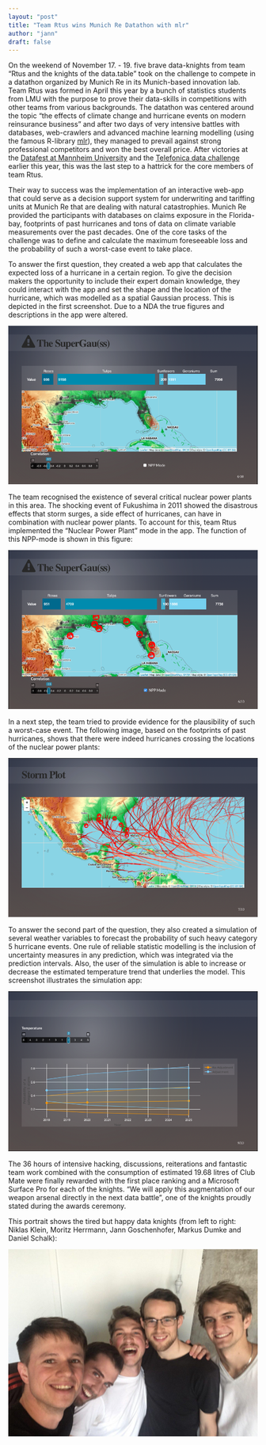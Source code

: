 ```yaml
---
layout: "post"
title: "Team Rtus wins Munich Re Datathon with mlr"
author: "jann"
draft: false
---
```


On the weekend of November 17. - 19. five brave data-knights from team “Rtus and the knights of the data.table” took on the challenge to compete in a datathon organized by Munich Re in its Munich-based innovation lab. Team Rtus was formed in April this year by a bunch of statistics students from LMU with the purpose to prove their data-skills in competitions with other teams from various backgrounds. The datathon was centered around the topic “the effects of climate change and hurricane events on modern reinsurance business” and after two days of very intensive battles with databases, web-crawlers and advanced machine learning modelling (using the famous R-library [mlr](https://mlr-org.github.io/mlr/)), they managed to prevail against strong professional competitors and won the best overall price. After victories at the [Datafest at Mannheim University](https://hiwissml.github.io/datafest2017.github.io/) and the [Telefonica data challenge](https://www.tefdatachallenge.com/) earlier this year, this was the last step to a hattrick for the core members of team Rtus.

<!--more-->

Their way to success was the implementation of an interactive web-app that could serve as a decision support system for underwriting and tariffing units at Munich Re that are dealing with natural catastrophies. Munich Re provided the participants with databases on claims exposure in the Florida-bay, footprints of past hurricanes and tons of data on climate variable measurements over the past decades. One of the core tasks of the challenge was to define and calculate the maximum foreseeable loss and the probability of such a worst-case event to take place.

To answer the first question, they created a web app that calculates the expected loss of a hurricane in a certain region. To give the decision makers the opportunity to include their expert domain knowledge, they could interact with the app and set the shape and the location of the hurricane, which was modelled as a spatial Gaussian process. This is depicted in the first screenshot. Due to a NDA the true figures and descriptions in the app were altered.

![Super Gauss App in normal mode.](../images/2017-12-14-Team-Rtus-wins-MunichRe-Datathon/max_nonpp.png)


The team recognised the existence of several critical nuclear power plants in this area. The shocking event of Fukushima in 2011 showed the disastrous effects that storm surges, a side effect of hurricanes, can have in combination with nuclear power plants. To account for this, team Rtus implemented the “Nuclear Power Plant” mode in the app. The function of this NPP-mode is shown in this figure:

![Super Gauss App in Nuclear Power Plant mode.](../images/2017-12-14-Team-Rtus-wins-MunichRe-Datathon/max_npp.png)


In a next step, the team tried to provide evidence for the plausibility of such a worst-case event. The following image, based on the footprints of past hurricanes, shows that there were indeed hurricanes crossing the locations of the nuclear power plants:

![Storm plot to proove plausibility of the worst case.](../images/2017-12-14-Team-Rtus-wins-MunichRe-Datathon/storm.png)

To answer the second part of the question, they also created a simulation of several weather variables to forecast the probability of such heavy category 5 hurricane events. One rule of reliable statistic modelling is the inclusion of uncertainty measures in any prediction, which was integrated via the prediction intervals. Also, the user of the simulation is able to increase or decrease the estimated temperature trend that underlies the model. This screenshot illustrates the simulation app:

![Simulation of probability of heavy hurricanes to occur.](../images/2017-12-14-Team-Rtus-wins-MunichRe-Datathon/sim.png)



The 36 hours of intensive hacking, discussions, reiterations and fantastic team work combined with the consumption of estimated 19.68 litres of Club Mate were finally rewarded with the first place ranking and a Microsoft Surface Pro for each of the knights. “We will apply this augmentation of our weapon arsenal directly in the next data battle”, one of the knights proudly stated during the awards ceremony.

This portrait shows the tired but happy data knights (from left to right: Niklas Klein, Moritz Herrmann, Jann Goschenhofer, Markus Dumke and Daniel Schalk):

![The succesfull team from left to right: Niklas Klein, Moritz Herrmann, Jann Goschenhofer, Markus Dumke and Daniel Schalk.](../images/2017-12-14-Team-Rtus-wins-MunichRe-Datathon/knights.jpg)

